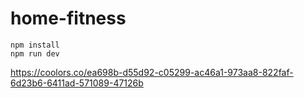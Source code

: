 # home-fitness

```
npm install
npm run dev
```

https://coolors.co/ea698b-d55d92-c05299-ac46a1-973aa8-822faf-6d23b6-6411ad-571089-47126b
